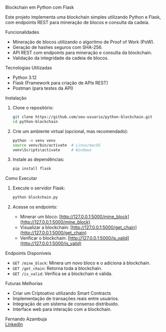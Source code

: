 Blockchain em Python com Flask

Este projeto implementa uma blockchain simples utilizando Python e Flask, com endpoints REST para mineração de blocos e consulta da cadeia.

Funcionalidades

- Mineração de blocos utilizando o algoritmo de Proof of Work (PoW).
- Geração de hashes seguros com SHA-256.
- API REST com endpoints para mineração e consulta da blockchain.
- Validação da integridade da cadeia de blocos.

Tecnologias Utilizadas

- Python 3.12
- Flask (Framework para criação de APIs REST)
- Postman (para testes da API)

Instalação

1. Clone o repositório:
   ```bash
   git clone https://github.com/seu-usuario/python-blockchain.git
   cd python-blockchain
   ```

2. Crie um ambiente virtual (opcional, mas recomendado):
   ```bash
   python -m venv venv
   source venv/bin/activate  # Linux/macOS
   venv\Scripts\activate     # Windows
   ```

3. Instale as dependências:
   ```bash
   pip install flask
   ```

Como Executar

1. Execute o servidor Flask:
   ```bash
   python blockchain.py
   ```

2. Acesse os endpoints:
   - Minerar um bloco: [http://127.0.0.1:5000/mine_block](http://127.0.0.1:5000/mine_block)
   - Visualizar a blockchain: [http://127.0.0.1:5000/get_chain](http://127.0.0.1:5000/get_chain)
   - Verificar o blockchain: [http://127.0.0.1:5000/is_valid](http://127.0.0.1:5000/is_valid)
   
Endpoints Disponíveis

- `GET /mine_block`: Minera um novo bloco e o adiciona à blockchain.
- `GET /get_chain`: Retorna toda a blockchain.
- `GET /is_valid`: Verifica se a blockchain é válida.

Futuras Melhorias

- Criar um Criptoativo utilizando Smart Contracts
- Implementação de transações reais entre usuários.
- Integração de um sistema de consenso distribuído.
- Interface web para interação com a blockchain.

Fernando Azambuja  
[LinkedIn](https://www.linkedin.com/feazambuja)  

